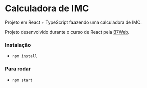 # Calculadora de IMC

Projeto em React + TypeScript faazendo uma calculadora de IMC.

Projeto desenvolvido durante o curso de React pela [B7Web](https://b7web.com.br).

### Instalação
- `npm install`

### Para rodar
- `npm start`